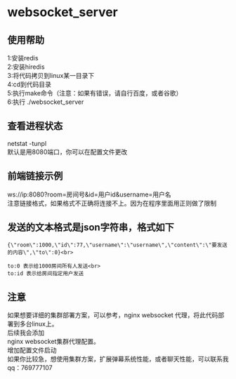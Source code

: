 # websocket_server


## 使用帮助<br>

1:安装redis<br>
2:安装hiredis<br>
3:将代码拷贝到linux某一目录下<br>
4:cd到代码目录<br>
5:执行make命令（注意：如果有错误，请自行百度，或者谷歌）<br>
6:执行 ./websocket_server<br>

## 查看进程状态
netstat -tunpl<br>
默认是用8080端口，你可以在配置文件更改 

## 前端链接示例
ws://ip:8080?room=房间号&id=用户id&username=用户名 <br>
注意链接格式，如果格式不正确将连接不上。因为在程序里面用正则做了限制<br>
## 发送的文本格式是json字符串，格式如下
	{\"room\":1000,\"id\":77,\"username\":\"username\",\"content\":\"要发送的内容\",\"to\":0}<br>

	to:0 表示给1000房间所有人发送<br>
	to:id 表示给房间指定用户发送

     
注意
--------
如果想要详细的集群部署方案，可以参考，nginx websocket 代理，将此代码部署到多台linux上。<br>
后续我会添加 <br>
nginx websocket集群代理配置。<br>
增加配置文件启动<br>
如果你比较急，想使用集群方案，扩展弹幕系统性能，或者聊天性能，可以联系我qq：769777107

